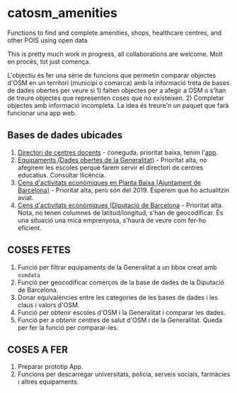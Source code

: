 # catosm_amenities
Functions to find and complete amenities, shops, healthcare centres, and other POIS using open data



This is pretty much work in progress, all collaborations are welcome.
Molt en procés, tot just comença.

L'objectiu és fer una sèrie de funcions que permetin comparar objectes d'OSM en un territori (municipi o comarca) amb la informació treta de bases de dades obertes per veure si 1) falten objectes per a afegir a OSM o s'han de treure objectes que representen coses que no existeixen. 2) Completar objectes amb informació incompleta. La idea és treure'n un paquet que farà funcionar una app web.

## Bases de dades ubicades

1) [Directori de centres docents](https://analisi.transparenciacatalunya.cat/Educaci-/Directori-de-centres-docents-anual-Base-2020/kvmv-ahh4) - coneguda, prioritat baixa, tenim l'[app](https://marcbosch.shinyapps.io/escoles_osm/).
2) [Equipaments (Dades obertes de la Generalitat)](https://analisi.transparenciacatalunya.cat/Urbanisme-infraestructures/Equipaments-de-Catalunya/8gmd-gz7i) - Prioritat alta, no afegirem les escoles perquè farem servir el directori de centres educatius. Consultar llicència.
3) [Cens d'activitats econòmiques en Planta Baixa (Ajuntament de Barcelona)](https://opendata-ajuntament.barcelona.cat/data/ca/dataset/cens-activitats-comercials) - Prioritat alta, però són del 2019. Esperem que ho actualitzin aviat.
4) [Cens d'activitats econòmiques (Diputació de Barcelona](https://dadesobertes.diba.cat/datasets/cens-dactivitats-i-establiments) - Prioritat alta. Nota, no tenen columnes de latitud/longitud, s'han de geocodificar. És una situació una mica emprenyosa, s'haurà de veure com fer-ho eficient.

## COSES FETES

1) Funció per filtrar equipaments de la Generalitat a un bbox creat amb ```osmdata```
2) Funció per geocodificar comerços de la base de dades de la Diputació de Barcelona.
3) Donar equivalències entre les categories de les bases de dades i les claus i valors d'OSM.
4) Funció per obtenir escoles d'OSM i la Generalitat i comparar les dades.
5) Funció per a obtenir centres de salut d'OSM i de la Generalitat. Queda per fer la funció per comparar-les.
## COSES A FER

1) Preparar prototip App.
2) Funcions per descarregar universitats, policia, serveis socials, farmàcies i altres equipaments.

